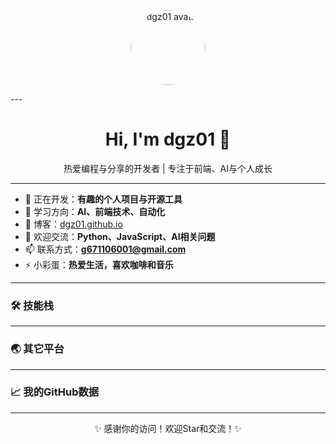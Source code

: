 <!-- 欢迎语和头像 -->
<p align="center">
  <img src="https://github.com/dgz01.png" width="120" alt="dgz01 avatar" style="border-radius:50%">
</p>
---


<h1 align="center">Hi, I'm dgz01 👋</h1>
<p align="center">热爱编程与分享的开发者 | 专注于前端、AI与个人成长</p>

---

<!-- 个人简介 -->
- 🔭 正在开发：**有趣的个人项目与开源工具**
- 🌱 学习方向：**AI、前端技术、自动化**
- 📝 博客：[dgz01.github.io](https://dgz01.github.io)
- 💬 欢迎交流：**Python、JavaScript、AI相关问题**
- 📫 联系方式：**g671106001@gmail.com**
- ⚡ 小彩蛋：**热爱生活，喜欢咖啡和音乐**

---

<!-- 技能徽章 -->
<h3 align="left">🛠 技能栈</h3>
<p align="left">

</p>

---


<!-- 社交和链接 -->
<h3 align="left">🌏 其它平台</h3>
<p 
</p>

---

<!-- GitHub统计 -->
<h3 align="left">📈 我的GitHub数据</h3>
<p 
</p>

---


<p align="center">✨ 感谢你的访问！欢迎Star和交流！✨</p>
